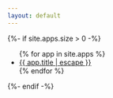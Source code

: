 ```yaml
---
layout: default
---
```


<div class="home">
  <head>
      <title>{{ site.title }}</title>
  </head>
  {%- if site.apps.size > 0 -%}
  <ul class="post-list">
      {% for app in site.apps  %}
      <li>
          <a class="black-link post-link-layout" href="{{ app.url | relative_url }}">
            {{ app.title | escape }}
          </a>
      </li>
      {% endfor %}
  </ul>
  {%- endif -%}
</div>
